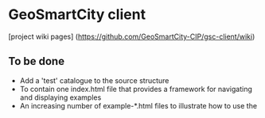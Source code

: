 # GeoSmartCity client

[project wiki pages] (https://github.com/GeoSmartCity-CIP/gsc-client/wiki)

## To be done
* Add a 'test' catalogue to the source structure
* To contain one index.html file that provides a framework for navigating and displaying examples
* An increasing number of example-*.html files to illustrate how to use the 
